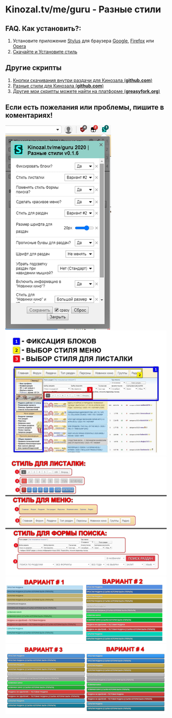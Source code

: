 # Kinozal.tv/me/guru - Разные стили

## FAQ. Как установить?:
1. Установите приложение [Stylus](https://github.com/openstyles/stylus) для браузера [Google](https://chrome.google.com/webstore/detail/stylus/clngdbkpkpeebahjckkjfobafhncgmne), [Firefox](https://addons.mozilla.org/firefox/addon/styl-us/) или [Opera](https://addons.opera.com/extensions/details/stylus/)
2. [Скачайте и Установите стиль](https://github.com/vovka1992/kinozal-style/raw/main/kinozal-style.user.css)

## Другие скрипты
1. [Кнопки скачивания внутри раздачи для Кинозала (**github.com**)](https://github.com/vovka1992/kinozal-knopki-v-nutri)
1. [Разные стили для Кинозала (**github.com**)](https://github.com/vovka1992/kinozal-style)
1. [Другие мои скрипты можете найти на платформе (**greasyfork.org**)](https://greasyfork.org/ru/users/173690)

## Если есть пожелания или проблемы, пишите в коментариях!

<img alt="Картинка" src="https://github.com/vovka1992/kinozal-style/blob/main/style_settings.jpg">
<img alt="Картинка" src="https://github.com/vovka1992/kinozal-style/blob/main/style1.jpg">
<img alt="Картинка" src="https://github.com/vovka1992/kinozal-style/blob/main/style2.JPG">
<img alt="Картинка" src="https://github.com/vovka1992/kinozal-style/blob/main/style3.JPG">
<img alt="Картинка" src="https://github.com/vovka1992/kinozal-style/blob/main/style4.JPG">
